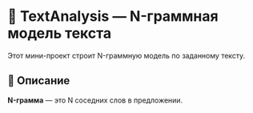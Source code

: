 # 🧩 TextAnalysis — N-граммная модель текста

Этот мини-проект строит N-граммную модель по заданному тексту.

## 📖 Описание

**N-грамма** — это N соседних слов в предложении.  


